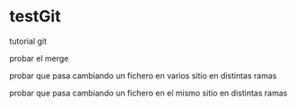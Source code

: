 # testGit
tutorial git

probar el merge

probar que pasa cambiando un fichero en varios sitio en distintas ramas

probar que pasa cambiando un fichero en el mismo sitio en distintas ramas
